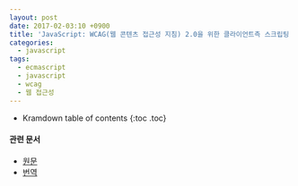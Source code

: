 ```yaml
---
layout: post
date: 2017-02-03:10 +0900
title: 'JavaScript: WCAG(웹 콘텐츠 접근성 지침) 2.0을 위한 클라이언트측 스크립팅 기법'
categories:
  - javascript
tags:
  - ecmascript
  - javascript
  - wcag
  - 웹 접근성
---
```


* Kramdown table of contents
{:toc .toc}

#### 관련 문서

- [원문](https://www.w3.org/TR/WCAG20-TECHS/client-side-script.html)
- [번역](http://www.wah.or.kr/TR/WCAG20-TECHS/client-side-script.HTML)
